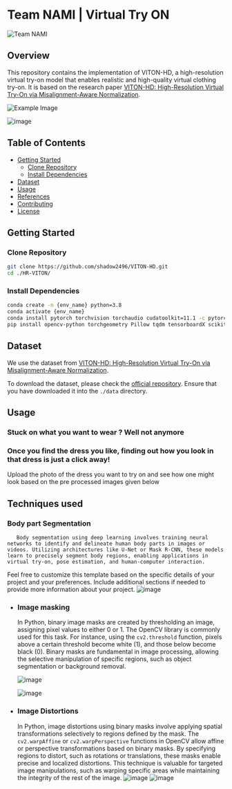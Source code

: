 
# Team NAMI | Virtual Try ON
![Team NAMI](https://github.com/Megh-Zyke/Team_NAMI/blob/main/image.png)


## Overview

This repository contains the implementation of VITON-HD, a high-resolution virtual try-on model that enables realistic and high-quality virtual clothing try-on. It is based on the research paper [VITON-HD: High-Resolution Virtual Try-On via Misalignment-Aware Normalization](https://github.com/shadow2496/VITON-HD).

![Example Image](https://github.com/Megh-Zyke/Team_NAMI/assets/97515984/92ffb4d9-ce67-4ad0-9319-c573b0f0dbd1)

![image](https://github.com/Megh-Zyke/Team_NAMI/assets/97515984/ac387022-208b-43ad-a3e1-2b91df82f86f)


## Table of Contents

- [Getting Started](#getting-started)
  - [Clone Repository](#clone-repository)
  - [Install Dependencies](#install-dependencies)
- [Dataset](#dataset)
- [Usage](#usage)
- [References](#references)
- [Contributing](#contributing)
- [License](#license)

## Getting Started

### Clone Repository

```bash
git clone https://github.com/shadow2496/VITON-HD.git
cd ./HR-VITON/
```

### Install Dependencies

```bash
conda create -n {env_name} python=3.8
conda activate {env_name}
conda install pytorch torchvision torchaudio cudatoolkit=11.1 -c pytorch-lts -c nvidia
pip install opencv-python torchgeometry Pillow tqdm tensorboardX scikit-image scipy
```

## Dataset

We use the dataset from [VITON-HD: High-Resolution Virtual Try-On via Misalignment-Aware Normalization](https://github.com/shadow2496/VITON-HD).

To download the dataset, please check the [official repository](https://github.com/shadow2496/VITON-HD). Ensure that you have downloaded it into the `./data` directory.

## Usage

### Stuck on what you want to wear ? Well not anymore
  ### Once you find the dress you like, finding out how you look in that dress is just a click away!
Upload the photo of the dress you want to try on and see how one might look based on the pre processed images given below

## Techniques used

   ### Body part Segmentation
       Body segmentation using deep learning involves training neural networks to identify and delineate human body parts in images or videos. Utilizing architectures like U-Net or Mask R-CNN, these models learn to precisely segment body regions, enabling applications in virtual try-on, pose estimation, and human-computer interaction.
Feel free to customize this template based on the specific details of your project and your preferences. Include additional sections if needed to provide more information about your project.
![image](https://github.com/Megh-Zyke/Team_NAMI/assets/97515984/64f071c2-b91b-42eb-b78f-ca265bd502fa)

* ### Image masking
  In Python, binary image masks are created by thresholding an image, assigning pixel values to either 0 or 1. The OpenCV library is commonly used for this task. For instance, using the `cv2.threshold` function, pixels above a certain threshold become white (1), and those below become black (0). Binary masks are fundamental in image processing, allowing the selective manipulation of specific regions, such as object segmentation or  background removal.

  ![image](https://github.com/Megh-Zyke/Team_NAMI/assets/97515984/119fa7aa-3fbc-4bd9-b4e1-ab904b40c804)

  ![image](https://github.com/Megh-Zyke/Team_NAMI/assets/97515984/5cafd5bd-3bc1-4d4b-87e5-92c0eb6df460)



* ### Image Distortions
  In Python, image distortions using binary masks involve applying spatial transformations selectively to regions defined by the mask. The `cv2.warpAffine` or `cv2.warpPerspective` functions in OpenCV allow affine or perspective transformations based on binary masks. By specifying regions to distort, such as rotations or translations, these masks enable precise and localized distortions. This technique is valuable for targeted image manipulations, such as warping specific areas while maintaining the integrity of the rest of the image.
  ![image](https://github.com/Megh-Zyke/Team_NAMI/assets/97515984/efd4b00e-2048-4cf5-8ca9-8f799e1886bd)
![image](https://github.com/Megh-Zyke/Team_NAMI/assets/97515984/2b53e523-84ba-4be9-98e8-23bc92943e27)
